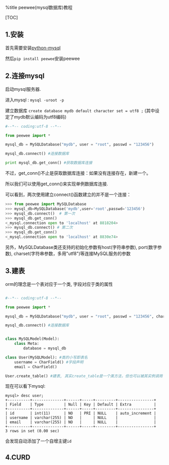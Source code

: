 %title peewee(mysql数据库)教程

[TOC]

## 1.安装

首先需要安装[python-mysql](http://sourceforge.net/projects/mysql-python/)

然后`pip install peewee`安装peewee

## 2.连接mysql

启动mysql服务器.

进入mysql : `mysql -uroot -p`

建立数据库 `create database mydb default character set = utf8 ;` (其中设定了mydb默认编码为utf8编码)

```python
#--*-- coding:utf-8 --*--

from peewee import *

mysql_db = MySQLDatabase("mydb", user = "root", passwd = "123456")

mysql_db.connect() #连接数据库

print mysql_db.get_conn() #获取数据库连接
```
不过，get_conn()不止是获取数据库连接：如果没有连接存在，新建一个。

所以我们可以使用get_conn()来实现单例数据库连接.

可以看到，两次使用建立connect()函数建立的并不是一个连接：

```python
>>> from peewee import MySQLDatabase
>>> mysql_db=MySQLDatabase('mydb',user='root',passwd='123456')
>>> mysql_db.connect()  # 第一次
>>> mysql_db.get_conn()
<_mysql.connection open to 'localhost' at 8818204>
>>> mysql_db.connect() # 第二次
>>> mysql_db.get_conn()
<_mysql.connection open to 'localhost' at 8830e74>
```
另外，MySQLDatabase类还支持的初始化参数有host(字符串参数), port(数字参数), charset(字符串参数，多用"utf8")等连接MySQL服务的参数

## 3.建表

orm的理念是一个表对应于一个类, 字段对应于类的属性

```python

#--*-- coding:utf-8 --*--

from peewee import *

mysql_db = MySQLDatabase("mydb", user = "root", passwd = "123456", charset = "utf8")

mysql_db.connect() #连接数据库


class MySQLModel(Model):
	class Meta:
		database = mysql_db

class User(MySQLModel): #类的小写即表名
	username = CharField() #字段声明
	email = CharField()

User.create_table() #建表, 其实create_table是一个类方法，但也可以被其实例调用
```

现在可以看下mysql:

```
mysql> desc user;
+----------+--------------+------+-----+---------+----------------+
| Field    | Type         | Null | Key | Default | Extra          |
+----------+--------------+------+-----+---------+----------------+
| id       | int(11)      | NO   | PRI | NULL    | auto_increment |
| username | varchar(255) | NO   |     | NULL    |                |
| email    | varchar(255) | NO   |     | NULL    |                |
+----------+--------------+------+-----+---------+----------------+
3 rows in set (0.00 sec)
```
会发现自动添加了一个自增主键`id`

## 4.CURD


